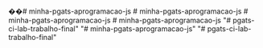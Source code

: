 ��#   m i n h a - p g a t s - a p r o g r a m a c a o - j s 
 
 #   m i n h a - p g a t s - a p r o g r a m a c a o - j s 
 
 #   m i n h a - p g a t s - a p r o g r a m a c a o - j s 
 
 #   m i n h a - p g a t s - a p r o g r a m a c a o - j s 
 
 
"# pgats-ci-lab-trabalho-final" 
"# minha-pgats-aprogramacao-js" 
"# pgats-ci-lab-trabalho-final" 
